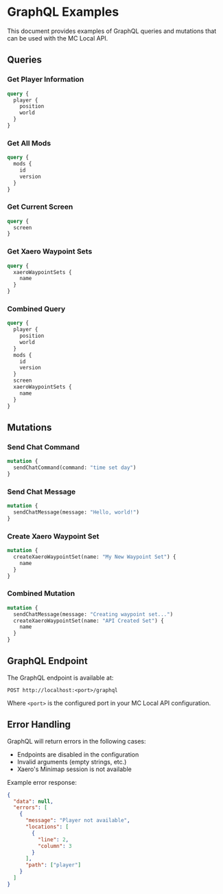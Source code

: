 # GraphQL Examples

This document provides examples of GraphQL queries and mutations that can be used with the MC Local API.

## Queries

### Get Player Information

```graphql
query {
  player {
    position
    world
  }
}
```

### Get All Mods

```graphql
query {
  mods {
    id
    version
  }
}
```

### Get Current Screen

```graphql
query {
  screen
}
```

### Get Xaero Waypoint Sets

```graphql
query {
  xaeroWaypointSets {
    name
  }
}
```

### Combined Query

```graphql
query {
  player {
    position
    world
  }
  mods {
    id
    version
  }
  screen
  xaeroWaypointSets {
    name
  }
}
```

## Mutations

### Send Chat Command

```graphql
mutation {
  sendChatCommand(command: "time set day")
}
```

### Send Chat Message

```graphql
mutation {
  sendChatMessage(message: "Hello, world!")
}
```

### Create Xaero Waypoint Set

```graphql
mutation {
  createXaeroWaypointSet(name: "My New Waypoint Set") {
    name
  }
}
```

### Combined Mutation

```graphql
mutation {
  sendChatMessage(message: "Creating waypoint set...")
  createXaeroWaypointSet(name: "API Created Set") {
    name
  }
}
```

## GraphQL Endpoint

The GraphQL endpoint is available at:

```
POST http://localhost:<port>/graphql
```

Where `<port>` is the configured port in your MC Local API configuration.

## Error Handling

GraphQL will return errors in the following cases:

- Endpoints are disabled in the configuration
- Invalid arguments (empty strings, etc.)
- Xaero's Minimap session is not available

Example error response:

```json
{
  "data": null,
  "errors": [
    {
      "message": "Player not available",
      "locations": [
        {
          "line": 2,
          "column": 3
        }
      ],
      "path": ["player"]
    }
  ]
}
```
